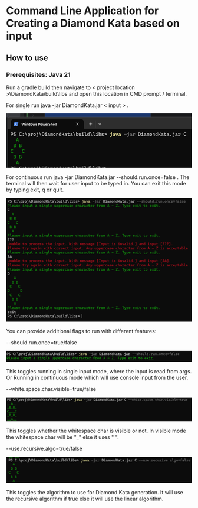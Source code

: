 # Command Line Application for Creating a Diamond Kata based on input
## How to use
### Prerequisites: Java 21
Run a gradle build then navigate to < project location >\DiamondKata\build\libs and open this location in CMD prompt / terminal.

For single run java -jar DiamondKata.jar < input > .

![Alt text](images/SingleRun.png)

For continuous run java -jar DiamondKata.jar --should.run.once=false . The terminal will then wait for user input to be typed in. You can exit this mode by typing exit, q or quit.

![Alt text](images/ContinuousRun.png)

You can provide additional flags to run with different features: 

--should.run.once=true/false 

![Alt text](images/ContinuousRun2.png)

This toggles running in single input mode, where the input is read from args. Or Running in continuous mode which will use console input from the user.

--white.space.char.visible=true/false

![Alt text](images/WhitespaceCharVisibleTrue.png)

This toggles whether the whitespace char is visible or not. In visible mode the whitespace char will be "_" else it uses " ".

--use.recursive.algo=true/false

![Alt text](images/UseRecursiveAlgoFalse.png)

This toggles the algorithm to use for Diamond Kata generation. It will use the recursive algorithm if true else it will use the linear algorithm.